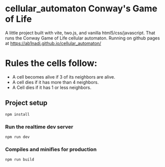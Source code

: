 # cellular_automaton Conway's Game of Life
A little project built with vite, two.js, and vanilla html5/css/javascript. That runs the Conway Game of Life cellular automaton.
Running on github pages at https://ab1nadi.github.io/cellular_automaton/

# Rules the cells follow: 
* A cell becomes alive if 3 of its neighbors are alive.
* A cell dies if it has more than 4 neighbors. 
* A Cell dies if it has 1 or less neighbors. 

## Project setup
```
npm install
```

### Run the realtime dev server
```
npm run dev
```

### Compiles and minifies for production
```
npm run build
```
